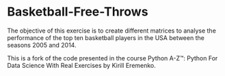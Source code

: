 # Basketball-Free-Throws

The objective of this exercise is to create different matrices to analyse the performance of the top ten basketball players in the USA between the seasons 2005 and 2014.

This is a fork of the code presented in the course Python A-Z™: Python For Data Science With Real Exercises by Kirill Eremenko.
